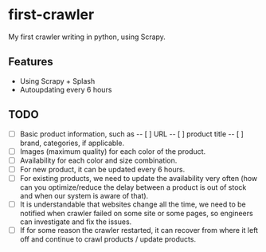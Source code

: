 # first-crawler
My first crawler writing in python, using Scrapy.

## Features
+ Using Scrapy + Splash
+ Autoupdating every 6 hours

## TODO
- [ ] Basic product information, such as
-- [ ] URL
-- [ ] product title
-- [ ] brand, categories, if applicable.
- [ ] Images (maximum quality) for each color of the product.
- [ ] Availability for each color and size combination.
- [ ] For new product, it can be updated every 6 hours.
- [ ] For existing products, we need to update the availability very often (how can you optimize/reduce the delay between a product is out of stock and when our system is aware of that).
- [ ] It is understandable that websites change all the time, we need to be notified when crawler failed on some site or some pages, so engineers can investigate and fix the issues.
- [ ] If for some reason the crawler restarted, it can recover from where it left off and continue to crawl products / update products.
